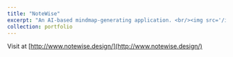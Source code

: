 ```yaml
---
title: "NoteWise"
excerpt: "An AI-based mindmap-generating application. <br/><img src='/images/NoteWise.png'>"
collection: portfolio
---
```


Visit at [http://www.notewise.design/](http://www.notewise.design/)